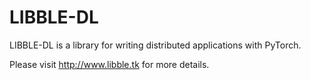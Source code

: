 # LIBBLE-DL
LIBBLE-DL is a library for writing distributed applications with PyTorch.  
  
Please visit http://www.libble.tk for more details.
